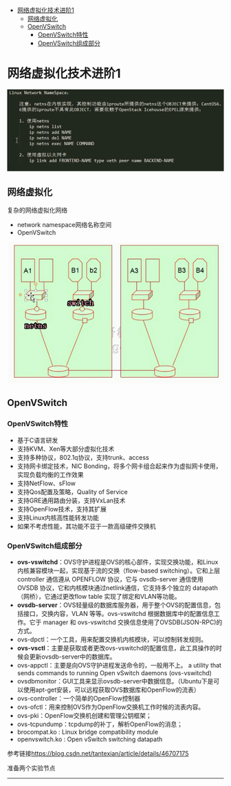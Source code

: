 <!-- TOC depthFrom:1 depthTo:6 withLinks:1 updateOnSave:1 orderedList:0 -->

- [网络虚拟化技术进阶1](#网络虚拟化技术进阶1)
	- [网络虚拟化](#网络虚拟化)
	- [OpenVSwitch](#openvswitch)
		- [OpenVSwitch特性](#openvswitch特性)
		- [OpenVSwitch组成部分](#openvswitch组成部分)

<!-- /TOC -->
# 网络虚拟化技术进阶1


![1547906656031.png](image/1547906656031.png)

## 网络虚拟化

复杂的网络虚拟化网络
* network namespace网络名称空间
* OpenVSwitch

![1547906762058.png](image/1547906762058.png)


## OpenVSwitch

### OpenVSwitch特性

* 基于C语言研发
* 支持KVM、Xen等大部分虚拟化技术
* 支持多种协议，802.1q协议，支持trunk、access
* 支持网卡绑定技术，NIC Bonding，将多个网卡组合起来作为虚拟网卡使用，实现负载均衡的工作效果
* 支持NetFlow、sFlow
* 支持Qos配置及策略，Quality of Service
* 支持GRE通用路由分装，支持VxLan技术
* 支持OpenFlow技术，支持其扩展
* 支持Linux内核高性能转发功能
* 如果不考虑性能，其功能不亚于一款高级硬件交换机

### OpenVSwitch组成部分


* **ovs-vswitchd**：OVS守护进程是OVS的核心部件，实现交换功能，和Linux内核兼容模块一起，实现基于流的交换（flow-based switching）。它和上层 controller 通信遵从 OPENFLOW 协议，它与 ovsdb-server 通信使用 OVSDB 协议，它和内核模块通过netlink通信，它支持多个独立的 datapath（网桥），它通过更改flow table 实现了绑定和VLAN等功能。
* **ovsdb-server**：OVS轻量级的数据库服务器，用于整个OVS的配置信息，包括接口，交换内容，VLAN 等等。ovs-vswitchd 根据数据库中的配置信息工作。它于 manager 和 ovs-vswitchd 交换信息使用了OVSDB(JSON-RPC)的方式。
* ovs-dpctl：一个工具，用来配置交换机内核模块，可以控制转发规则。
* **ovs-vsctl**：主要是获取或者更改ovs-vswitchd的配置信息，此工具操作的时候会更新ovsdb-server中的数据库。
* ovs-appctl：主要是向OVS守护进程发送命令的，一般用不上。 a utility that sends commands to running Open vSwitch daemons (ovs-vswitchd)
* ovsdbmonitor：GUI工具来显示ovsdb-server中数据信息。（Ubuntu下是可以使用apt-get安装，可以远程获取OVS数据库和OpenFlow的流表）
* ovs-controller：一个简单的OpenFlow控制器
* ovs-ofctl：用来控制OVS作为OpenFlow交换机工作时候的流表内容。
* ovs-pki：OpenFlow交换机创建和管理公钥框架；
* ovs-tcpundump：tcpdump的补丁，解析OpenFlow的消息；
* brocompat.ko : Linux bridge compatibility module
* openvswitch.ko : Open vSwitch switching datapath


参考链接<https://blog.csdn.net/tantexian/article/details/46707175>


准备两个实验节点


























































































---

